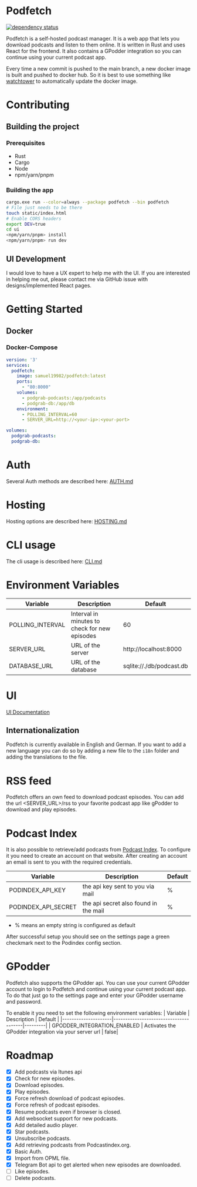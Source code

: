 # Podfetch

[![dependency status](https://deps.rs/repo/github/SamTV12345/PodFetch/status.svg)](https://deps.rs/repo/github/SamTV12345/PodFetch)

Podfetch is a self-hosted podcast manager. 
It is a web app that lets you download podcasts and listen to them online.
It is written in Rust and uses React for the frontend.
It also contains a GPodder integration so you can continue using your current podcast app.

Every time a new commit is pushed to the main branch, a new docker image is built and pushed to docker hub. So it is best to use something like [watchtower](https://github.com/containrrr/watchtower) to automatically update the docker image.

# Contributing

## Building the project

### Prerequisites
- Rust
- Cargo
- Node
- npm/yarn/pnpm

### Building the app
```bash
cargo.exe run --color=always --package podfetch --bin podfetch
# File just needs to be there
touch static/index.html
# Enable CORS headers
export DEV=true
cd ui
<npm/yarn/pnpm> install
<npm/yarn/pnpm> run dev
```

## UI Development

I would love to have a UX expert to help me with the UI. If you are interested in helping me out, please contact me via GitHub issue with designs/implemented React pages.

# Getting Started

## Docker

### Docker-Compose

```yaml
version: '3'
services:
  podfetch:
    image: samuel19982/podfetch:latest
    ports:
      - "80:8000"
    volumes:
      - podgrab-podcasts:/app/podcasts
      - podgrab-db:/app/db
    environment:
      - POLLING_INTERVAL=60
      - SERVER_URL=http://<your-ip>:<your-port>

volumes:
  podgrab-podcasts:
  podgrab-db:
```

# Auth

Several Auth methods are described here: [AUTH.md](docs/AUTH.md)

# Hosting

Hosting options are described here: [HOSTING.md](docs/HOSTING.md)

# CLI usage

The cli usage is described here: [CLI.md](docs/CLI.md)

# Environment Variables

| Variable         | Description                                   | Default                  |
|------------------|-----------------------------------------------|--------------------------|
| POLLING_INTERVAL | Interval in minutes to check for new episodes | 60                       |
| SERVER_URL       | URL of the server                             | http://localhost:8000    |
| DATABASE_URL     | URL of the database                           | sqlite://./db/podcast.db |


# UI

[UI Documentation](docs/UIWalkthrough.md)

## Internationalization
Podfetch is currently available in English and German. If you want to add a new language you can do so by adding a new file to the `i18n` folder and adding the translations to the file.

# RSS feed

Podfetch offers an own feed to download podcast episodes. You can add the url <SERVER_URL>/rss to your favorite podcast app like gPodder to download and play episodes.

# Podcast Index

It is also possible to retrieve/add podcasts from [Podcast Index](https://podcastindex.org/).
To configure it you need to create an account on that website. After creating an account an email is sent to you with the required credentials.


| Variable            | Description                           | Default |
|---------------------|---------------------------------------|---------|
| PODINDEX_API_KEY    | the api key sent to you via mail      | %       |
| PODINDEX_API_SECRET | the api secret also found in the mail | %       |

* % means an empty string is configured as default


After successful setup you should see on the settings page a green checkmark next to the Podindex config section.

# GPodder

Podfetch also supports the GPodder api. You can use your current GPodder account to login to Podfetch and continue using your current podcast app.
To do that just go to the settings page and enter your GPodder username and password.

To enable it you need to set the following environment variables:
| Variable            | Description                           | Default |
|---------------------|---------------------------------------|---------|
| GPODDER_INTEGRATION_ENABLED    | Activates the GPodder integration via your server url  | false|


# Roadmap

- [x] Add podcasts via Itunes api
- [x] Check for new episodes.
- [x] Download episodes.
- [x] Play episodes.
- [x] Force refresh download of podcast episodes.
- [x] Force refresh of podcast episodes.
- [x] Resume podcasts even if browser is closed.
- [x] Add websocket support for new podcasts.
- [x] Add detailed audio player.
- [x] Star podcasts.
- [x] Unsubscribe podcasts.
- [x] Add retrieving podcasts from Podcastindex.org.
- [x] Basic Auth.
- [x] Import from OPML file.
- [x] Telegram Bot api to get alerted when new episodes are downloaded.
- [ ] Like episodes.
- [ ] Delete podcasts.
